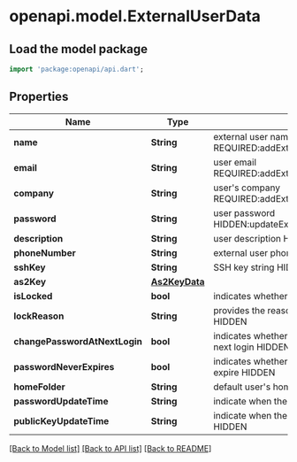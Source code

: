 # openapi.model.ExternalUserData

## Load the model package
```dart
import 'package:openapi/api.dart';
```

## Properties
Name | Type | Description | Notes
------------ | ------------- | ------------- | -------------
**name** | **String** | external user name REQUIRED:addExternalUser,addExternalUserForSite | HIDDEN | [optional] 
**email** | **String** | user email REQUIRED:addExternalUser,addExternalUserForSite | HIDDEN | [optional] 
**company** | **String** | user's company REQUIRED:addExternalUser,addExternalUserForSite | HIDDEN | [optional] 
**password** | **String** | user password HIDDEN:updateExternalUser,updateExternalUserForSite | [optional] 
**description** | **String** | user description HIDDEN | [optional] 
**phoneNumber** | **String** | external user phone number HIDDEN | [optional] 
**sshKey** | **String** | SSH key string HIDDEN | [optional] 
**as2Key** | [**As2KeyData**](As2KeyData.md) |  | [optional] 
**isLocked** | **bool** | indicates whether the user account is locked HIDDEN | [optional] 
**lockReason** | **String** | provides the reason for locking the user account HIDDEN | [optional] 
**changePasswordAtNextLogin** | **bool** | indicates whether a password change is required at next login HIDDEN | [optional] 
**passwordNeverExpires** | **bool** | indicates whether the user's password is set to never expire HIDDEN | [optional] 
**homeFolder** | **String** | default user's home directory HIDDEN | [optional] 
**passwordUpdateTime** | **String** | indicate when the user's password changed HIDDEN | [optional] 
**publicKeyUpdateTime** | **String** | indicate when the user's ssh public key changed HIDDEN | [optional] 

[[Back to Model list]](../README.md#documentation-for-models) [[Back to API list]](../README.md#documentation-for-api-endpoints) [[Back to README]](../README.md)


